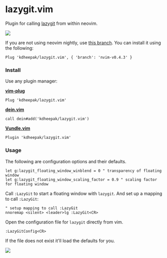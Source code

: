 # lazygit.vim

Plugin for calling [lazygit](https://github.com/jesseduffield/lazygit) from within neovim.

![](https://user-images.githubusercontent.com/1813121/78614672-b8beea80-785e-11ea-8fd2-835b385ed6da.gif)

If you are not using neovim nightly, use [this branch](https://github.com/kdheepak/lazygit.vim/tree/nvim-v0.4.3).
You can install it using the following:

```vim
Plug 'kdheepak/lazygit.vim', { 'branch': 'nvim-v0.4.3' }
```

### Install

Use any plugin manager:

**[vim-plug](https://github.com/junegunn/vim-plug)**

```vim
Plug 'kdheepak/lazygit.vim'
```

**[dein.vim](https://github.com/Shougo/dein.vim)**

```vim
call dein#add('kdheepak/lazygit.vim')
```

**[Vundle.vim](https://github.com/junegunn/vim-plug)**

```vim
Plugin 'kdheepak/lazygit.vim'
```

### Usage

The following are configuration options and their defaults.

```vim
let g:lazygit_floating_window_winblend = 0 " transparency of floating window
let g:lazygit_floating_window_scaling_factor = 0.9 " scaling factor for floating window
```

Call `:LazyGit` to start a floating window with `lazygit`.
And set up a mapping to call `:LazyGit`:

```vim
" setup mapping to call :LazyGit
nnoremap <silent> <leader>lg :LazyGit<CR>
```

Open the configuration file for `lazygit` directly from vim.

```vim
:LazyGitConfig<CR>
```

If the file does not exist it'll load the defaults for you.

![](https://user-images.githubusercontent.com/1813121/78830902-46721580-79d8-11ea-8809-291b346b6c42.gif)
